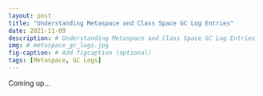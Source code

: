 ```yaml
---
layout: post
title: "Understanding Metaspace and Class Space GC Log Entries"
date: 2021-11-09
description: # Understanding Metaspace and Class Space GC Log Entries
img: # metaspace_gc_logs.jpg 
fig-caption: # Add figcaption (optional)
tags: [Metaspace, GC Logs]
---
```


Coming up...


